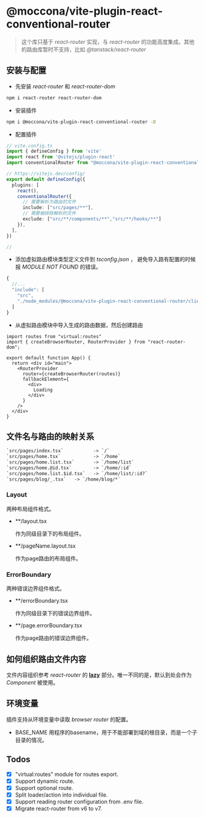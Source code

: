 # @moccona/vite-plugin-react-conventional-router

> 这个库只基于 _react-router_ 实现，与 _react-router_ 的功能高度集成。其他的路由库暂时不支持，比如 _@tanstack/react-router_

## 安装与配置

- 先安装 _react-router_ 和 _react-router-dom_

```sh
npm i react-router react-router-dom
```

- 安装插件

```sh
npm i @moccona/vite-plugin-react-conventional-router -D
```

- 配置插件

```ts
// vite.config.ts
import { defineConfig } from 'vite'
import react from '@vitejs/plugin-react'
import conventionalRouter from "@moccona/vite-plugin-react-conventional-router"

// https://vitejs.dev/config/
export default defineConfig({
  plugins: [
    react(),
    conventionalRouter({
      // 需要解析为路由的文件
      include: ["src/pages/**"],
      // 需要被排除解析的文件
      exclude: ["src/**/components/**","src/**/hooks/**"]
    }),
  ],
})

//
```

- 添加虚拟路由模块类型定义文件到 _tsconfig.json_ ， 避免导入路有配置的时候报 _MODULE NOT FOUND_ 的错误。

```ts
{
  //...
  "include": [
    "src",
    "./node_modules/@moccona/vite-plugin-react-conventional-router/client.d.ts"
  ]
}
```

- 从虚拟路由模块中导入生成的路由数据，然后创建路由

```tsx
import routes from "virtual:routes"
import { createBrowserRouter, RouterProvider } from "react-router-dom";

export default function App() {
  return <div id="main">
    <RouterProvider
      router={createBrowserRouter(routes)}
      fallbackElement={
        <div>
          Loading
        </div>
      }
    />
  </div>
}
```

## 文件名与路由的映射关系

```txt
`src/pages/index.tsx`           -> `/`
`src/pages/home.tsx`            -> `/home`
`src/pages/home.list.tsx`       -> `/home/list`
`src/pages/home.@id.tsx`        -> `/home/:id`
`src/pages/home.list.$id.tsx`   -> `/home/list/:id?`
`src/pages/blog/_.tsx`   -> `/home/blog/*`
```

### Layout

两种布局组件格式。

- \*\*/layout.tsx

  作为同级目录下的布局组件。

- \*\*/pageName.layout.tsx

  作为page路由的布局组件。

### ErrorBoundary

两种错误边界组件格式。

- \*\*/errorBoundary.tsx

  作为同级目录下的错误边界组件。

- \*\*/page.errorBoundary.tsx

  作为page路由的错误边界组件。

## 如何组织路由文件内容

文件内容组织参考 _react-router_ 的 [**lazy**](https://reactrouter.com/en/main/route/lazy#lazy) 部分。唯一不同的是，默认到处会作为 _Component_ 被使用。

## 环境变量

插件支持从环境变量中读取 _browser router_ 的配置。

- BASE_NAME 用程序的basename，用于不能部署到域的根目录，而是一个子目录的情况。

## Todos

- [x] "virtual:routes" module for routes export.
- [x] Support dynamic route.
- [x] Support optional route.
- [x] Split loader/action into individual file.
- [x] Support reading router configuration from .env file.
- [x] Migrate react-router from v6 to v7.
